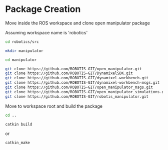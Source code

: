 # Package Creation

Move inside the ROS workspace and clone open manipulator package

Assuming workspace name is 'robotics'

```sh
cd robotics/src
```

```sh
mkdir manipulator
```

```sh
cd manipulator
```

```sh
git clone https://github.com/ROBOTIS-GIT/open_manipulator.git
git clone https://github.com/ROBOTIS-GIT/DynamixelSDK.git
git clone https://github.com/ROBOTIS-GIT/dynamixel-workbench.git
git clone https://github.com/ROBOTIS-GIT/dynamixel-workbench-msgs.git
git clone https://github.com/ROBOTIS-GIT/open_manipulator_msgs.git
git clone https://github.com/ROBOTIS-GIT/open_manipulator_simulations.git
git clone https://github.com/ROBOTIS-GIT/robotis_manipulator.git
```

Move to workspace root and build the package

```sh
cd ..
```

```sh
catkin build
```

or 

```sh
catkin_make
```
